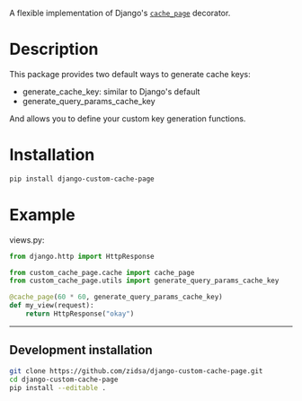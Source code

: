 A flexible implementation of Django's [`cache_page`](https://docs.djangoproject.com/en/dev/topics/cache/#the-per-view-cache) decorator.

# Description

This package provides two default ways to generate cache keys:
- generate_cache_key: similar to Django's default
- generate_query_params_cache_key

And allows you to define your custom key generation functions.



# Installation
 
```bash
pip install django-custom-cache-page
```

# Example


views.py:

```python
from django.http import HttpResponse

from custom_cache_page.cache import cache_page
from custom_cache_page.utils import generate_query_params_cache_key

@cache_page(60 * 60, generate_query_params_cache_key)
def my_view(request):
    return HttpResponse("okay")
```

---

## Development installation

```bash
git clone https://github.com/zidsa/django-custom-cache-page.git
cd django-custom-cache-page
pip install --editable .
```